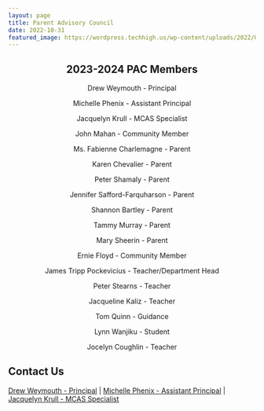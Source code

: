 ```yaml
---
layout: page
title: Parent Advisory Council
date: 2022-10-31
featured_image: https://wordpress.techhigh.us/wp-content/uploads/2022/04/julia-taubitz-FV-Jk0IAuhw-unsplash-1.jpg
---
```


<div style="text-align: center;" markdown="1">

## 2023-2024 PAC Members

Drew Weymouth - Principal

Michelle Phenix - Assistant Principal

Jacquelyn Krull - MCAS Specialist

John Mahan - Community Member

Ms. Fabienne Charlemagne - Parent

Karen Chevalier - Parent

Peter Shamaly - Parent

Jennifer Safford-Farquharson - Parent

Shannon Bartley - Parent

Tammy Murray - Parent

Mary Sheerin - Parent

Ernie Floyd - Community Member

James Tripp Pockevicius - Teacher/Department Head

Peter Stearns - Teacher

Jacqueline Kaliz - Teacher

Tom Quinn - Guidance

Lynn Wanjiku - Student

Jocelyn Coughlin - Teacher

</div>

## Contact Us

 [Drew Weymouth - Principal](mailto:weymouthdg@worcesterschools.net) | [Michelle Phenix - Assistant Principal](mailto:phenixm@worcesterschools.net) | [ Jacquelyn Krull - MCAS Specialist](mailto:krullj@worcesterschools.net)
